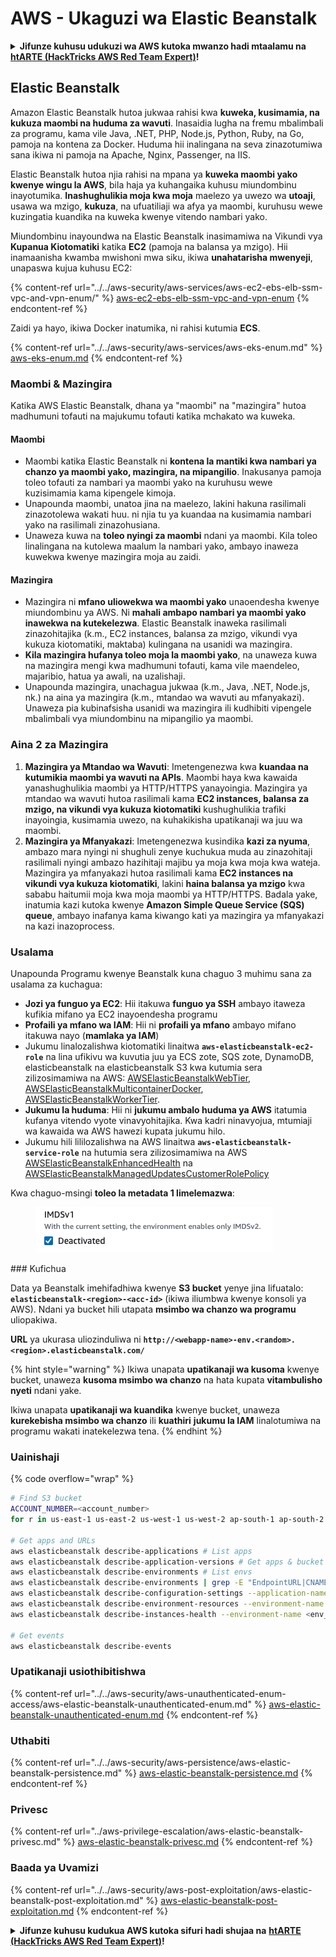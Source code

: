 # AWS - Ukaguzi wa Elastic Beanstalk

<details>

<summary><strong>Jifunze kuhusu udukuzi wa AWS kutoka mwanzo hadi mtaalamu na</strong> <a href="https://training.hacktricks.xyz/courses/arte"><strong>htARTE (HackTricks AWS Red Team Expert)</strong></a><strong>!</strong></summary>

Njia nyingine za kusaidia HackTricks:

* Ikiwa unataka kuona **kampuni yako ikitangazwa kwenye HackTricks** au **kupakua HackTricks kwa PDF** Angalia [**MIPANGO YA USAJILI**](https://github.com/sponsors/carlospolop)!
* Pata [**bidhaa rasmi za PEASS & HackTricks**](https://peass.creator-spring.com)
* Gundua [**Familia ya PEASS**](https://opensea.io/collection/the-peass-family), mkusanyiko wetu wa [**NFTs**](https://opensea.io/collection/the-peass-family) ya kipekee
* **Jiunge na** 💬 [**Kikundi cha Discord**](https://discord.gg/hRep4RUj7f) au kikundi cha [**telegram**](https://t.me/peass) au **tufuate** kwenye **Twitter** 🐦 [**@hacktricks_live**](https://twitter.com/hacktricks_live)**.**
* **Shiriki mbinu zako za udukuzi kwa kuwasilisha PRs kwa** [**HackTricks**](https://github.com/carlospolop/hacktricks) na [**HackTricks Cloud**](https://github.com/carlospolop/hacktricks-cloud) github repos.

</details>

## Elastic Beanstalk

Amazon Elastic Beanstalk hutoa jukwaa rahisi kwa **kuweka, kusimamia, na kukuza maombi na huduma za wavuti**. Inasaidia lugha na fremu mbalimbali za programu, kama vile Java, .NET, PHP, Node.js, Python, Ruby, na Go, pamoja na kontena za Docker. Huduma hii inalingana na seva zinazotumiwa sana ikiwa ni pamoja na Apache, Nginx, Passenger, na IIS.

Elastic Beanstalk hutoa njia rahisi na mpana ya **kuweka maombi yako kwenye wingu la AWS**, bila haja ya kuhangaika kuhusu miundombinu inayotumika. **Inashughulikia moja kwa moja** maelezo ya uwezo wa **utoaji**, usawa wa mzigo, **kukuza**, na ufuatiliaji wa afya ya maombi, kuruhusu wewe kuzingatia kuandika na kuweka kwenye vitendo nambari yako.

Miundombinu inayoundwa na Elastic Beanstalk inasimamiwa na Vikundi vya **Kupanua Kiotomatiki** katika **EC2** (pamoja na balansa ya mzigo). Hii inamaanisha kwamba mwishoni mwa siku, ikiwa **unahatarisha mwenyeji**, unapaswa kujua kuhusu EC2:

{% content-ref url="../../aws-security/aws-services/aws-ec2-ebs-elb-ssm-vpc-and-vpn-enum/" %}
[aws-ec2-ebs-elb-ssm-vpc-and-vpn-enum](../../aws-security/aws-services/aws-ec2-ebs-elb-ssm-vpc-and-vpn-enum/)
{% endcontent-ref %}

Zaidi ya hayo, ikiwa Docker inatumika, ni rahisi kutumia **ECS**.

{% content-ref url="../../aws-security/aws-services/aws-eks-enum.md" %}
[aws-eks-enum.md](../../aws-security/aws-services/aws-eks-enum.md)
{% endcontent-ref %}

### Maombi & Mazingira

Katika AWS Elastic Beanstalk, dhana ya "maombi" na "mazingira" hutoa madhumuni tofauti na majukumu tofauti katika mchakato wa kuweka.

#### Maombi

* Maombi katika Elastic Beanstalk ni **kontena la mantiki kwa nambari ya chanzo ya maombi yako, mazingira, na mipangilio**. Inakusanya pamoja toleo tofauti za nambari ya maombi yako na kuruhusu wewe kuzisimamia kama kipengele kimoja.
* Unapounda maombi, unatoa jina na maelezo, lakini hakuna rasilimali zinazotolewa wakati huu. ni njia tu ya kuandaa na kusimamia nambari yako na rasilimali zinazohusiana.
* Unaweza kuwa na **toleo nyingi za maombi** ndani ya maombi. Kila toleo linalingana na kutolewa maalum la nambari yako, ambayo inaweza kuwekwa kwenye mazingira moja au zaidi.

#### Mazingira

* Mazingira ni **mfano uliowekwa wa maombi yako** unaoendesha kwenye miundombinu ya AWS. Ni **mahali ambapo nambari ya maombi yako inawekwa na kutekelezwa**. Elastic Beanstalk inaweka rasilimali zinazohitajika (k.m., EC2 instances, balansa za mzigo, vikundi vya kukuza kiotomatiki, maktaba) kulingana na usanidi wa mazingira.
* **Kila mazingira hufanya toleo moja la maombi yako**, na unaweza kuwa na mazingira mengi kwa madhumuni tofauti, kama vile maendeleo, majaribio, hatua ya awali, na uzalishaji.
* Unapounda mazingira, unachagua jukwaa (k.m., Java, .NET, Node.js, nk.) na aina ya mazingira (k.m., mtandao wa wavuti au mfanyakazi). Unaweza pia kubinafsisha usanidi wa mazingira ili kudhibiti vipengele mbalimbali vya miundombinu na mipangilio ya maombi.

### Aina 2 za Mazingira

1. **Mazingira ya Mtandao wa Wavuti**: Imetengenezwa kwa **kuandaa na kutumikia maombi ya wavuti na APIs**. Maombi haya kwa kawaida yanashughulikia maombi ya HTTP/HTTPS yanayoingia. Mazingira ya mtandao wa wavuti hutoa rasilimali kama **EC2 instances, balansa za mzigo, na vikundi vya kukuza kiotomatiki** kushughulikia trafiki inayoingia, kusimamia uwezo, na kuhakikisha upatikanaji wa juu wa maombi.
2. **Mazingira ya Mfanyakazi**: Imetengenezwa kusindika **kazi za nyuma**, ambazo mara nyingi ni shughuli zenye kuchukua muda au zinazohitaji rasilimali nyingi ambazo hazihitaji majibu ya moja kwa moja kwa wateja. Mazingira ya mfanyakazi hutoa rasilimali kama **EC2 instances na vikundi vya kukuza kiotomatiki**, lakini **haina balansa ya mzigo** kwa sababu haitumii moja kwa moja maombi ya HTTP/HTTPS. Badala yake, inatumia kazi kutoka kwenye **Amazon Simple Queue Service (SQS) queue**, ambayo inafanya kama kiwango kati ya mazingira ya mfanyakazi na kazi inazoprocess.

### Usalama

Unapounda Programu kwenye Beanstalk kuna chaguo 3 muhimu sana za usalama za kuchagua:

* **Jozi ya funguo ya EC2**: Hii itakuwa **funguo ya SSH** ambayo itaweza kufikia mifano ya EC2 inayoendesha programu
* **Profaili ya mfano wa IAM**: Hii ni **profaili ya mfano** ambayo mifano itakuwa nayo (**mamlaka ya IAM**)
* Jukumu linalozalishwa kiotomatiki linaitwa **`aws-elasticbeanstalk-ec2-role`** na lina ufikivu wa kuvutia juu ya ECS zote, SQS zote, DynamoDB, elasticbeanstalk na elasticbeanstalk S3 kwa kutumia sera zilizosimamiwa na AWS: [AWSElasticBeanstalkWebTier](https://us-east-1.console.aws.amazon.com/iam/home#/policies/arn:aws:iam::aws:policy/AWSElasticBeanstalkWebTier), [AWSElasticBeanstalkMulticontainerDocker](https://us-east-1.console.aws.amazon.com/iam/home#/policies/arn:aws:iam::aws:policy/AWSElasticBeanstalkMulticontainerDocker), [AWSElasticBeanstalkWorkerTier](https://us-east-1.console.aws.amazon.com/iam/home#/policies/arn:aws:iam::aws:policy/AWSElasticBeanstalkWorkerTier).
* **Jukumu la huduma**: Hii ni **jukumu ambalo huduma ya AWS** itatumia kufanya vitendo vyote vinavyohitajika. Kwa kadri ninavyojua, mtumiaji wa kawaida wa AWS hawezi kupata jukumu hilo.
* Jukumu hili lililozalishwa na AWS linaitwa **`aws-elasticbeanstalk-service-role`** na hutumia sera zilizosimamiwa na AWS [AWSElasticBeanstalkEnhancedHealth](https://us-east-1.console.aws.amazon.com/iam/home#/policies/arn:aws:iam::aws:policy/service-role/AWSElasticBeanstalkEnhancedHealth) na [AWSElasticBeanstalkManagedUpdatesCustomerRolePolicy](https://us-east-1.console.aws.amazon.com/iamv2/home?region=us-east-1#/roles/details/aws-elasticbeanstalk-service-role?section=permissions)

Kwa chaguo-msingi **toleo la metadata 1 limelemazwa**:

<figure><img src="../../../.gitbook/assets/image (18) (1) (2).png" alt=""><figcaption></figcaption></figure>
### Kufichua

Data ya Beanstalk imehifadhiwa kwenye **S3 bucket** yenye jina lifuatalo: **`elasticbeanstalk-<region>-<acc-id>`** (ikiwa iliumbwa kwenye konsoli ya AWS). Ndani ya bucket hili utapata **msimbo wa chanzo wa programu** uliopakiwa.

**URL** ya ukurasa uliozinduliwa ni **`http://<webapp-name>-env.<random>.<region>.elasticbeanstalk.com/`**

{% hint style="warning" %}
Ikiwa unapata **upatikanaji wa kusoma** kwenye bucket, unaweza **kusoma msimbo wa chanzo** na hata kupata **vitambulisho nyeti** ndani yake.

Ikiwa unapata **upatikanaji wa kuandika** kwenye bucket, unaweza **kurekebisha msimbo wa chanzo** ili **kuathiri** **jukumu la IAM** linalotumiwa na programu wakati inatekelezwa tena.
{% endhint %}

### Uainishaji

{% code overflow="wrap" %}
```bash
# Find S3 bucket
ACCOUNT_NUMBER=<account_number>
for r in us-east-1 us-east-2 us-west-1 us-west-2 ap-south-1 ap-south-2 ap-northeast-1 ap-northeast-2 ap-northeast-3 ap-southeast-1 ap-southeast-2 ap-southeast-3 ca-central-1 eu-central-1 eu-central-2 eu-west-1 eu-west-2 eu-west-3 eu-north-1 sa-east-1 af-south-1 ap-east-1 eu-south-1 eu-south-2 me-south-1 me-central-1; do aws s3 ls elasticbeanstalk-$r-$ACCOUNT_NUMBER 2>/dev/null && echo "Found in: elasticbeanstalk-$r-$ACCOUNT_NUMBER"; done

# Get apps and URLs
aws elasticbeanstalk describe-applications # List apps
aws elasticbeanstalk describe-application-versions # Get apps & bucket name with source code
aws elasticbeanstalk describe-environments # List envs
aws elasticbeanstalk describe-environments | grep -E "EndpointURL|CNAME"
aws elasticbeanstalk describe-configuration-settings --application-name <app_name> --environment-name <env_name>
aws elasticbeanstalk describe-environment-resources --environment-name <env_name> # Get env info such as SQS used queues
aws elasticbeanstalk describe-instances-health --environment-name <env_name> # Get the instances of an environment

# Get events
aws elasticbeanstalk describe-events
```
### Upatikanaji usiothibitishwa

{% content-ref url="../../aws-security/aws-unauthenticated-enum-access/aws-elastic-beanstalk-unauthenticated-enum.md" %}
[aws-elastic-beanstalk-unauthenticated-enum.md](../../aws-security/aws-unauthenticated-enum-access/aws-elastic-beanstalk-unauthenticated-enum.md)
{% endcontent-ref %}

### Uthabiti

{% content-ref url="../../aws-security/aws-persistence/aws-elastic-beanstalk-persistence.md" %}
[aws-elastic-beanstalk-persistence.md](../../aws-security/aws-persistence/aws-elastic-beanstalk-persistence.md)
{% endcontent-ref %}

### Privesc

{% content-ref url="../aws-privilege-escalation/aws-elastic-beanstalk-privesc.md" %}
[aws-elastic-beanstalk-privesc.md](../aws-privilege-escalation/aws-elastic-beanstalk-privesc.md)
{% endcontent-ref %}

### Baada ya Uvamizi

{% content-ref url="../../aws-security/aws-post-exploitation/aws-elastic-beanstalk-post-exploitation.md" %}
[aws-elastic-beanstalk-post-exploitation.md](../../aws-security/aws-post-exploitation/aws-elastic-beanstalk-post-exploitation.md)
{% endcontent-ref %}

<details>

<summary><strong>Jifunze kuhusu kudukua AWS kutoka sifuri hadi shujaa na</strong> <a href="https://training.hacktricks.xyz/courses/arte"><strong>htARTE (HackTricks AWS Red Team Expert)</strong></a><strong>!</strong></summary>

Njia nyingine za kusaidia HackTricks:

* Ikiwa unataka kuona **kampuni yako ikitangazwa kwenye HackTricks** au **kupakua HackTricks kwa PDF** Angalia [**MIPANGO YA KUJIUNGA**](https://github.com/sponsors/carlospolop)!
* Pata [**swag rasmi ya PEASS & HackTricks**](https://peass.creator-spring.com)
* Gundua [**Familia ya PEASS**](https://opensea.io/collection/the-peass-family), mkusanyiko wetu wa [**NFTs**](https://opensea.io/collection/the-peass-family) ya kipekee
* **Jiunge na** 💬 [**Kikundi cha Discord**](https://discord.gg/hRep4RUj7f) au kikundi cha [**telegram**](https://t.me/peass) au **tufuate** kwenye **Twitter** 🐦 [**@hacktricks_live**](https://twitter.com/hacktricks_live)**.**
* **Shiriki mbinu zako za kudukua kwa kuwasilisha PRs kwa** [**HackTricks**](https://github.com/carlospolop/hacktricks) na [**HackTricks Cloud**](https://github.com/carlospolop/hacktricks-cloud) repos za github.

</details>
